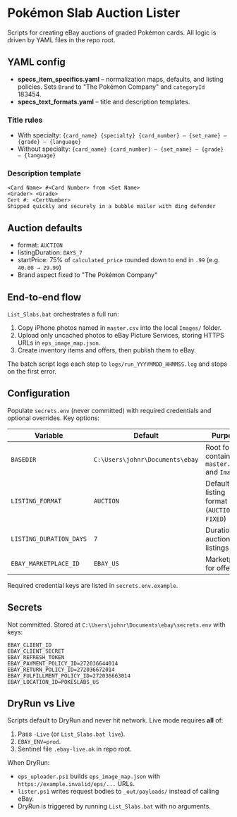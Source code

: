 # Pokémon Slab Auction Lister

Scripts for creating eBay auctions of graded Pokémon cards. All logic is driven by YAML files in the repo root.

## YAML config
- **specs_item_specifics.yaml** – normalization maps, defaults, and listing policies. Sets `Brand` to "The Pokémon Company" and `categoryId` 183454.
- **specs_text_formats.yaml** – title and description templates.

### Title rules
- With specialty: `{card_name} {specialty} {card_number} – {set_name} – {grade} – {language}`
- Without specialty: `{card_name} {card_number} – {set_name} – {grade} – {language}`

### Description template
```
<Card Name> #<Card Number> from <Set Name>
<Grader> <Grade>
Cert #: <CertNumber>
Shipped quickly and securely in a bubble mailer with ding defender
```

## Auction defaults
- format: `AUCTION`
- listingDuration: `DAYS_7`
- startPrice: 75% of `calculated_price` rounded down to end in `.99` (e.g. `40.00 → 29.99`)
- Brand aspect fixed to "The Pokémon Company"

## End-to-end flow
`List_Slabs.bat` orchestrates a full run:
1. Copy iPhone photos named in `master.csv` into the local `Images/` folder.
2. Upload only uncached photos to eBay Picture Services, storing HTTPS URLs in `eps_image_map.json`.
3. Create inventory items and offers, then publish them to eBay.

The batch script logs each step to `logs/run_YYYYMMDD_HHMMSS.log` and stops on the first error.

## Configuration
Populate `secrets.env` (never committed) with required credentials and optional overrides. Key options:

| Variable | Default | Purpose |
|----------|---------|---------|
| `BASEDIR` | `C:\Users\johnr\Documents\ebay` | Root folder containing `master.csv` and `Images/` |
| `LISTING_FORMAT` | `AUCTION` | Default listing format (`AUCTION` or `FIXED`) |
| `LISTING_DURATION_DAYS` | `7` | Duration for auction listings |
| `EBAY_MARKETPLACE_ID` | `EBAY_US` | Marketplace for offers |

Required credential keys are listed in `secrets.env.example`.

## Secrets
Not committed. Stored at `C:\Users\johnr\Documents\ebay\secrets.env` with keys:
```
EBAY_CLIENT_ID
EBAY_CLIENT_SECRET
EBAY_REFRESH_TOKEN
EBAY_PAYMENT_POLICY_ID=272036644014
EBAY_RETURN_POLICY_ID=272036672014
EBAY_FULFILLMENT_POLICY_ID=272036663014
EBAY_LOCATION_ID=POKESLABS_US
```

## DryRun vs Live
Scripts default to DryRun and never hit network. Live mode requires **all** of:
1. Pass `-Live` (or `List_Slabs.bat live`).
2. `EBAY_ENV=prod`.
3. Sentinel file `.ebay-live.ok` in repo root.

When DryRun:
- `eps_uploader.ps1` builds `eps_image_map.json` with `https://example.invalid/eps/...` URLs.
- `lister.ps1` writes request bodies to `_out/payloads/` instead of calling eBay.
- DryRun is triggered by running `List_Slabs.bat` with no arguments.
